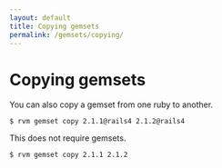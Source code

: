 ```yaml
---
layout: default
title: Copying gemsets
permalink: /gemsets/copying/
---
```


# Copying gemsets

You can also copy a gemset from one ruby to another.

```
$ rvm gemset copy 2.1.1@rails4 2.1.2@rails4
```

This does not require gemsets.

```
$ rvm gemset copy 2.1.1 2.1.2
```
